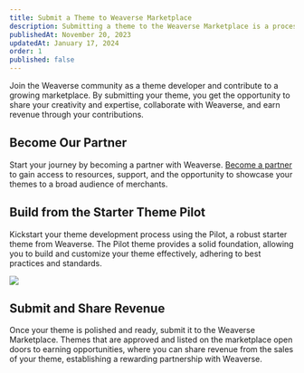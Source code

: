 ```yaml
---
title: Submit a Theme to Weaverse Marketplace
description: Submitting a theme to the Weaverse Marketplace is a process that involves partnership, creation, and collaboration.
publishedAt: November 20, 2023
updatedAt: January 17, 2024
order: 1
published: false
---
```


Join the Weaverse community as a theme developer and contribute to a growing marketplace. By submitting your theme, you
get the opportunity to share your creativity and expertise, collaborate with Weaverse, and earn revenue through your
contributions.

## Become Our Partner

Start your journey by becoming a partner with Weaverse. [Become a partner](https://weaverse.io/partners) to gain access
to resources, support, and the opportunity to showcase your themes to a broad audience of merchants.

## Build from the Starter Theme Pilot

Kickstart your theme development process using the Pilot, a robust starter theme from Weaverse. The Pilot theme provides
a solid foundation, allowing you to build and customize your theme effectively, adhering to best practices and
standards.

![](https://downloads.intercomcdn.com/i/o/869509702/d7d4bd48a59635d492da4a70/pilot-home.png)

## Submit and Share Revenue

Once your theme is polished and ready, submit it to the Weaverse Marketplace. Themes that are approved and listed on the
marketplace open doors to earning opportunities, where you can share revenue from the sales of your theme, establishing
a rewarding partnership with Weaverse.
